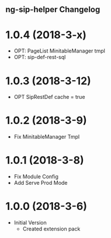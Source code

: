 ## ng-sip-helper Changelog
# 1.0.4 (2018-3-x)

* OPT: PageList MinitableManager tmpl
* OPT: sip-def-rest-sql

# 1.0.3 (2018-3-12)

* OPT SipRestDef cache = true

# 1.0.2 (2018-3-9)

* Fix MinitableManager Tmpl

# 1.0.1 (2018-3-8)

* Fix Module Config
* Add Serve Prod Mode

# 1.0.0 (2018-3-6)

* Initial Version
  * Created extension pack
